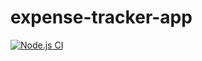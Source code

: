 # expense-tracker-app
[![Node.js CI](https://github.com/mokhelek/expense-tracker-app/actions/workflows/node.js.yml/badge.svg)](https://github.com/mokhelek/expense-tracker-app/actions/workflows/node.js.yml)
